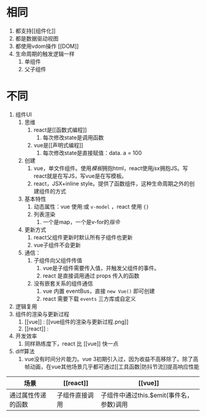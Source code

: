 # 相同
1. 都支持[[组件化]] 
2. 都是数据驱动视图
3. 都使用vdom操作 [[DOM]] 
4. 生命周期的触发逻辑一样
	1. 单组件
	2. 父子组件
# 不同
1. 组件UI
	1. 思维
		1. react是[[函数式编程]] 
			1. 每次修改state是调用函数
		2. vue是[[声明式编程]] 
			1. 每次修改state是直接赋值：data. a = 100
	2. 创建
		1. vue，单文件组件。使用*模板*拥抱html，react使用*jsx*拥抱JS。写react就是在写JS，写vue是在写模板。
		2. react，JSX+inline style。提供了函数组件，这种生命周期之外的创建组件的方式
	3. 基本特性
		1. 动态属性：vue 使用:或 `v-model` ，react 使用 `{}` 
		2. 列表渲染
			1. 一个是map，一个是v-for的*指令* 
	4. 更新方式
		1. react父组件更新时默认所有子组件也更新
		2. vue子组件不会更新
	5. 通信：
		1. 子组件向父组件传值
			1. vue是子组件需要传入值，并触发父组件的事件。
			2. react 是直接调用通过 props 传入的函数
		2. 没有嵌套关系的组件通信
			1. vue 内置 eventBus，直接 `new Vue()` 即可创建
			2. react 需要下载 `events` 三方库或自定义
2. 逻辑复用
3. 组件的渲染与更新过程
	1. [[vue]] : [[vue组件的渲染与更新过程.png]] 
	2. [[react]] :
4. 开发效率
	1. 同样熟练度下，react 比 [[vue]] 快一点
5. diff算法
	1. vue没有时间分片能力。vue 3初期引入过，因为收益不高移除了。除了高帧动画，在vue其他场景几乎都可通过[[工具函数|防抖节流]]提高响应性能

| 场景     | [[react]]      | [[vue]] |
| -------- | -------------- | ------- |
| 通过属性传递的函数 | 子组件直接调用 | 子组件中通过this.$emit(事件名，参数)调用        |
